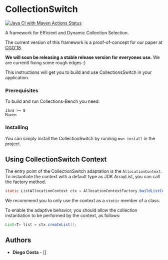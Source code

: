 # CollectionSwitch

[![Java CI with Maven Actions Status](https://github.com/DiegoEliasCosta/collectionSwitch/workflows/maven/badge.svg)](https://github.com/DiegoEliasCosta/collectionSwitch/actions)

A framework for Efficient and Dynamic Collection Selection.

The current version of this framework is a proof-of-concept for our paper at [CGO'18](https://www.researchgate.net/publication/322438185_CollectionSwitch_A_Framework_for_Efficient_and_Dynamic_Collection_Selection).

**We will soon be releasing a stable release version for everyones use.** We are currentl fixing some rough edges :)

This instructions will get you to build and use CollectionsSwitch in your application.

### Prerequisites

To build and run Collections-Bench you need:

```
Java >= 8
Maven
```

### Installing

You can simply install the CollectionSwitch by running `mvn install` in the project.

## Using CollectionSwitch Context

The entry point of the CollectionSwitch adaptation is the `AllocationContext`.
To instantiate the context with a default type as JDK ArrayList, you can call the factory method.

```java
static ListAllocationContext ctx = AllocationContextFactory.buildListContext(ListCollectionType.JDK_ARRAYLIST, "myContextName");
```

We recommend you to only use the context as a `static` member of a class.

To enable the adaptive behavior, you should allow the collection instantiation to be performed by the context, as follows:

```java
List<T> list = ctx.createList();

```

## Authors

* **Diego Costa** - [] 



